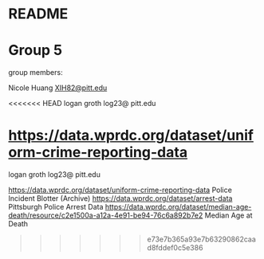 # README

# Group 5
group members:

Nicole Huang  XIH82@pitt.edu

<<<<<<< HEAD
logan groth log23@ pitt.edu


https://data.wprdc.org/dataset/uniform-crime-reporting-data 
=======
logan groth   log23@ pitt.edu


https://data.wprdc.org/dataset/uniform-crime-reporting-data  Police Incident Blotter (Archive)
https://data.wprdc.org/dataset/arrest-data  Pittsburgh Police Arrest Data
https://data.wprdc.org/dataset/median-age-death/resource/c2e1500a-a12a-4e91-be94-76c6a892b7e2 Median Age at Death
>>>>>>> e73e7b365a93e7b63290862caad8fddef0c5e386
